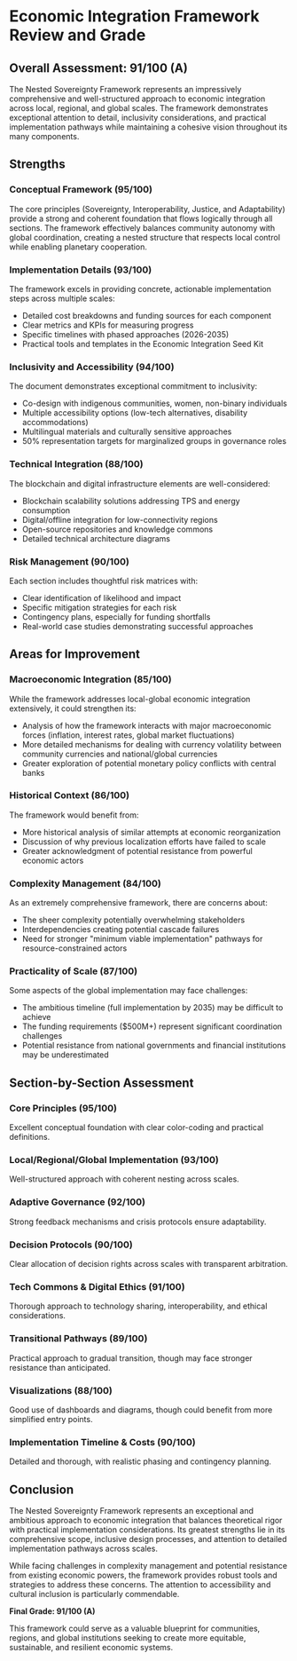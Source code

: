 # Economic Integration Framework Review and Grade

## Overall Assessment: 91/100 (A)

The Nested Sovereignty Framework represents an impressively comprehensive and well-structured approach to economic integration across local, regional, and global scales. The framework demonstrates exceptional attention to detail, inclusivity considerations, and practical implementation pathways while maintaining a cohesive vision throughout its many components.

## Strengths

### Conceptual Framework (95/100)
The core principles (Sovereignty, Interoperability, Justice, and Adaptability) provide a strong and coherent foundation that flows logically through all sections. The framework effectively balances community autonomy with global coordination, creating a nested structure that respects local control while enabling planetary cooperation.

### Implementation Details (93/100)
The framework excels in providing concrete, actionable implementation steps across multiple scales:
- Detailed cost breakdowns and funding sources for each component
- Clear metrics and KPIs for measuring progress
- Specific timelines with phased approaches (2026-2035)
- Practical tools and templates in the Economic Integration Seed Kit

### Inclusivity and Accessibility (94/100)
The document demonstrates exceptional commitment to inclusivity:
- Co-design with indigenous communities, women, non-binary individuals
- Multiple accessibility options (low-tech alternatives, disability accommodations)
- Multilingual materials and culturally sensitive approaches
- 50% representation targets for marginalized groups in governance roles

### Technical Integration (88/100)
The blockchain and digital infrastructure elements are well-considered:
- Blockchain scalability solutions addressing TPS and energy consumption
- Digital/offline integration for low-connectivity regions
- Open-source repositories and knowledge commons
- Detailed technical architecture diagrams

### Risk Management (90/100)
Each section includes thoughtful risk matrices with:
- Clear identification of likelihood and impact
- Specific mitigation strategies for each risk
- Contingency plans, especially for funding shortfalls
- Real-world case studies demonstrating successful approaches

## Areas for Improvement

### Macroeconomic Integration (85/100)
While the framework addresses local-global economic integration extensively, it could strengthen its:
- Analysis of how the framework interacts with major macroeconomic forces (inflation, interest rates, global market fluctuations)
- More detailed mechanisms for dealing with currency volatility between community currencies and national/global currencies
- Greater exploration of potential monetary policy conflicts with central banks

### Historical Context (86/100)
The framework would benefit from:
- More historical analysis of similar attempts at economic reorganization
- Discussion of why previous localization efforts have failed to scale
- Greater acknowledgment of potential resistance from powerful economic actors

### Complexity Management (84/100)
As an extremely comprehensive framework, there are concerns about:
- The sheer complexity potentially overwhelming stakeholders
- Interdependencies creating potential cascade failures
- Need for stronger "minimum viable implementation" pathways for resource-constrained actors

### Practicality of Scale (87/100)
Some aspects of the global implementation may face challenges:
- The ambitious timeline (full implementation by 2035) may be difficult to achieve
- The funding requirements ($500M+) represent significant coordination challenges
- Potential resistance from national governments and financial institutions may be underestimated

## Section-by-Section Assessment

### Core Principles (95/100)
Excellent conceptual foundation with clear color-coding and practical definitions.

### Local/Regional/Global Implementation (93/100)
Well-structured approach with coherent nesting across scales.

### Adaptive Governance (92/100)
Strong feedback mechanisms and crisis protocols ensure adaptability.

### Decision Protocols (90/100)
Clear allocation of decision rights across scales with transparent arbitration.

### Tech Commons & Digital Ethics (91/100)
Thorough approach to technology sharing, interoperability, and ethical considerations.

### Transitional Pathways (89/100)
Practical approach to gradual transition, though may face stronger resistance than anticipated.

### Visualizations (88/100)
Good use of dashboards and diagrams, though could benefit from more simplified entry points.

### Implementation Timeline & Costs (90/100)
Detailed and thorough, with realistic phasing and contingency planning.

## Conclusion

The Nested Sovereignty Framework represents an exceptional and ambitious approach to economic integration that balances theoretical rigor with practical implementation considerations. Its greatest strengths lie in its comprehensive scope, inclusive design processes, and attention to detailed implementation pathways across scales.

While facing challenges in complexity management and potential resistance from existing economic powers, the framework provides robust tools and strategies to address these concerns. The attention to accessibility and cultural inclusion is particularly commendable.

**Final Grade: 91/100 (A)**

This framework could serve as a valuable blueprint for communities, regions, and global institutions seeking to create more equitable, sustainable, and resilient economic systems.
